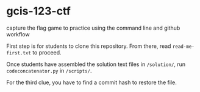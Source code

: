 # gcis-123-ctf
capture the flag game to practice using the command line and github workflow

First step is for students to clone this repository.
From there, read `read-me-first.txt` to proceed.

Once students have assembled the solution text files in `/solution/`, run `codeconcatenator.py` in `/scripts/`. 

For the third clue, you have to find a commit hash to restore the file.



